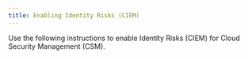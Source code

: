 ```yaml
---
title: Enabling Identity Risks (CIEM)
---
```


Use the following instructions to enable Identity Risks (CIEM) for Cloud Security Management (CSM).